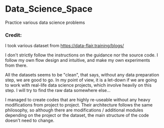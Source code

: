 # Data_Science_Space
Practice various data science problems

### Credit:
I took various dataset from https://data-flair.training/blogs/

I don't strictly follow the instructions on the guidance nor the source code. I follow my own flow design and intuitive, and make my own experiments from there.

All the datasets seems to be "clean", that says, without any data preparation step, we are good to go. In my point of view, it is a let-down if we are going to work with real-life data science projects, which involve heavily on this step. I will try to find the raw data somewhere else... 

I managed to create codes that are highly re-useable without any heavy modifications from project to project. Their architecture follows the same philosophy, so although there are modifications / additional modules depending on the project or the dataset, the main structure of the code doesn't need to change.
